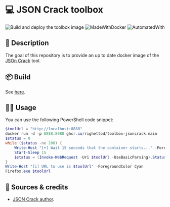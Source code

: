 # 💻 JSON Crack toolbox

![Build and deploy the toolbox image](https://github.com/righettod/toolbox-regex/actions/workflows/build_docker_image.yml/badge.svg?branch=main) ![MadeWithDocker](https://img.shields.io/static/v1?label=Made%20with&message=Docker&color=blue&?style=for-the-badge&logo=docker) ![AutomatedWith](https://img.shields.io/static/v1?label=Automated%20with&message=GitHub%20Actions&color=blue&?style=for-the-badge&logo=github)


## 🎯 Description

The goal of this repository is to provide an up to date docker image of the [JSOn Crack](https://github.com/AykutSarac/jsoncrack.com) tool.

## 📦 Build

See [here](https://github.com/AykutSarac/jsoncrack.com?tab=readme-ov-file#docker).

## 👨‍💻 Usage

You can use the following PowerShell code snippet:

```powershell
$toolUrl = "http://localhost:8888"
docker run -d -p 8888:8080 ghcr.io/righettod/toolbox-jsoncrack:main
$status = 0
while ($status -ne 200) {
	Write-Host "[+] Wait 15 seconds that the container starts..." -ForegroundColor Yellow
	Start-Sleep 15
	$status = (Invoke-WebRequest -Uri $toolUrl -UseBasicParsing).StatusCode
}
Write-Host "[i] URL to use is $toolUrl" -ForegroundColor Cyan
Firefox.exe $toolUrl
```

## 🤝 Sources & credits

* [JSON Crack author](https://github.com/AykutSarac/jsoncrack.com).
